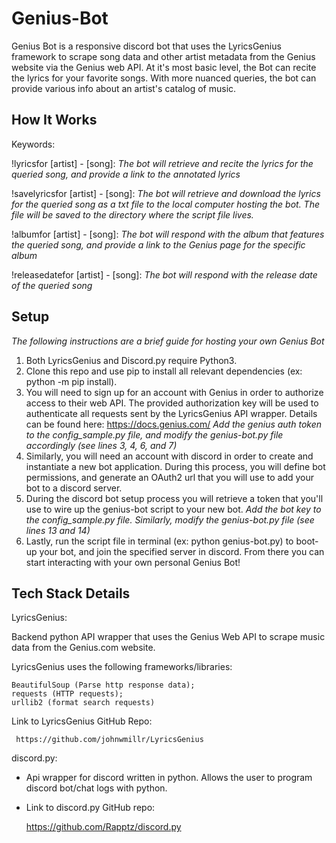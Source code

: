 # Genius-Bot

Genius Bot is a responsive discord bot that uses the LyricsGenius framework to scrape song data and other artist metadata from the Genius website via the Genius web API. At it's most basic level, the Bot can recite the lyrics for your favorite songs. With more nuanced queries, the bot can provide various info about an artist's catalog of music.

## How It Works

Keywords:

!lyricsfor [artist] - [song]:
  *The bot will retrieve and recite the lyrics for the queried song, and provide a link to the annotated lyrics*


!savelyricsfor [artist] - [song]:
  *The bot will retrieve and download the lyrics for the queried song as a txt file to the local computer hosting the bot. 
  The file will be saved to the directory where the script file lives.*


!albumfor [artist] - [song]:
 *The bot will respond with the album that features the queried song, and provide a link to the Genius page for the specific album*


!releasedatefor [artist] - [song]:
 *The bot will respond with the release date of the queried song*

## Setup
*The following instructions are a brief guide for hosting your own Genius Bot*

1. Both LyricsGenius and Discord.py require Python3.
2. Clone this repo and use pip to install all relevant dependencies (ex: python -m pip install).
3. You will need to sign up for an account with Genius in order to authorize access to their web API. The provided authorization key will be used to authenticate all requests sent by the LyricsGenius API wrapper. Details can be found here:
    https://docs.genius.com/
 *Add the genius auth token to the config_sample.py file, and modify the genius-bot.py file accordingly (see lines 3, 4, 6, and 7)*
4. Similarly, you will need an account with discord in order to create and instantiate a new bot application. During this process, you will define bot permissions, and generate an OAuth2 url that you will use to add your bot to a discord server.
5. During the discord bot setup process you will retrieve a token that you'll use to wire up the genius-bot script to your new bot. 
 *Add the bot key to the config_sample.py file. Similarly, modify the genius-bot.py file (see lines 13 and 14)*
6. Lastly, run the script file in terminal (ex: python genius-bot.py) to boot-up your bot, and join the specified server in discord. From there you can start interacting with your own personal Genius Bot!

## Tech Stack Details
LyricsGenius:

   Backend python API wrapper that uses the Genius Web API to scrape music data from the Genius.com website.
  
   LyricsGenius uses the following frameworks/libraries:
  
  
  
    BeautifulSoup (Parse http response data);
    requests (HTTP requests);
    urllib2 (format search requests)
    
   Link to LyricsGenius GitHub Repo:
  
     https://github.com/johnwmillr/LyricsGenius
    
discord.py:
* Api wrapper for discord written in python. Allows the user to program discord bot/chat logs with python.
* Link to discord.py GitHub repo:

   https://github.com/Rapptz/discord.py
 
